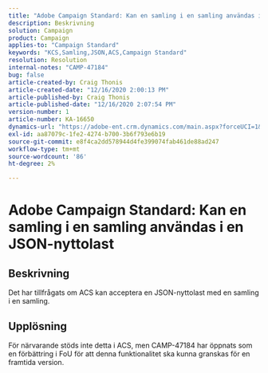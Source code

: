```yaml
---
title: "Adobe Campaign Standard: Kan en samling i en samling användas i en JSON-nyttolast"
description: Beskrivning
solution: Campaign
product: Campaign
applies-to: "Campaign Standard"
keywords: "KCS,Samling,JSON,ACS,Campaign Standard"
resolution: Resolution
internal-notes: "CAMP-47184"
bug: false
article-created-by: Craig Thonis
article-created-date: "12/16/2020 2:00:13 PM"
article-published-by: Craig Thonis
article-published-date: "12/16/2020 2:07:54 PM"
version-number: 1
article-number: KA-16650
dynamics-url: "https://adobe-ent.crm.dynamics.com/main.aspx?forceUCI=1&pagetype=entityrecord&etn=knowledgearticle&id=427fb3fd-a63f-eb11-a813-000d3a3038a2"
exl-id: aa87079c-1fe2-4274-b700-3b6f793e6b19
source-git-commit: e8f4ca2dd578944d4fe399074fab461de88ad247
workflow-type: tm+mt
source-wordcount: '86'
ht-degree: 2%

---
```


# Adobe Campaign Standard: Kan en samling i en samling användas i en JSON-nyttolast

## Beskrivning

Det har tillfrågats om ACS kan acceptera en JSON-nyttolast med en samling i en samling.

## Upplösning

För närvarande stöds inte detta i ACS, men CAMP-47184 har öppnats som en förbättring i FoU för att denna funktionalitet ska kunna granskas för en framtida version.
